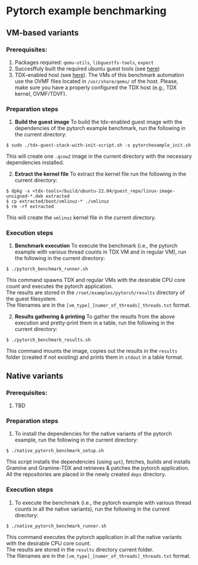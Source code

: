 # Pytorch example benchmarking

## VM-based variants

### Prerequisites:
1. Packages required: `qemu-utils`, `libguestfs-tools`, `expect`
2. Succesffuly built the required ubuntu guest tools (see [here](../../build/ubuntu-22.04/README.md#build-all))
3. TDX-enabled host (see [here](../../build/ubuntu-22.04/README.md#install-tdx-host-packages)). The VMs of this benchmark automation use the OVMF files located in `/usr/share/qemu/` of the host. Please, make sure you have a properly configured the TDX host (e.g., TDX kernel, OVMF/TDVF).

### Preparation steps
1. **Build the guest image**
To build the tdx-enabled guest image with the dependencies of the pytorch example benchmark,
run the following in the current directory:
```
$ sudo ./tdx-guest-stack-with-init-script.sh -s pytorchexample_init.sh
```
This will create one `.qcow2` image in the current directory with the necessary dependencies installed.

2. **Extract the kernel file**
To extract the kernel file run the following in the current directory:
```
$ dpkg -x <tdx-tools>/build/ubuntu-22.04/guest_repo/linux-image-unsigned-*.deb extracted
$ cp extracted/boot/vmlinuz-* ./vmlinuz
$ rm -rf extracted
```
This will create the `vmlinuz` kernel file in the current directory.

### Execution steps
1. **Benchmark execution**
To execute the benchmark (i.e., the pytorch example with various thread counts in TDX VM and in regular VM),
run the following in the current directory:
```
$ ./pytorch_benchmark_runner.sh
```
This command spawns TDX and regular VMs with the desirable CPU core count and executes the pytorch application.<br>
The results are stored in the `/root/examples/pytorch/results` directory of the guest filesystem.<br>
The filenames are in the `[vm_type]_[numer_of_threads]_threads.txt` format.

2. **Results gathering & printing**
To gather the results from the above execution and pretty-print them in a table,
run the following in the current directory:
```
$ ./pytorch_benchmark_results.sh
```
This command mounts the image, copies out the results in the `results` folder (created if not existing)
and prints them in `stdout` in a table format.

## Native variants

### Prerequisites:
1. TBD

### Preparation steps
1. To install the dependencies for the native variants of the pytorch example, 
run the following in the current directory:
```
$ ./native_pytorch_benchmark_setup.sh
```
This script installs the dependencies (using `apt`), fetches, builds and installs Gramine and Gramine-TDX and retrieves & patches
the pytorch application. All the repositories are placed in the newly created `deps` directory.

### Execution steps
1. To execute the benchmark (i.e., the pytorch example with various thread counts in all the native variants),
run the following in the current directory:
```
$ ./native_pytorch_benchmark_runner.sh
```
This command executes the pytorch application in all the native variants with the desirable CPU core count.<br>
The results are stored in the `results` directory current folder.<br>
The filenames are in the `[vm_type]_[numer_of_threads]_threads.txt` format.
